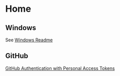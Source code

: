 # Home

## Windows
See [Windows Readme](./windows/README.md)

## GitHub
[GitHub Authentication with Personal Access Tokens](https://help.github.com/en/github/authenticating-to-github/creating-a-personal-access-token-for-the-command-line)
